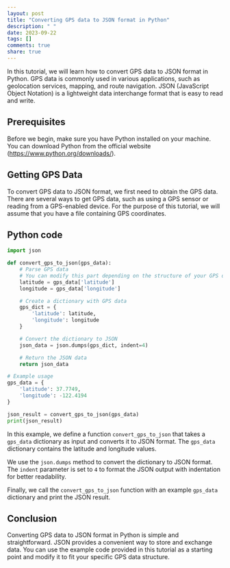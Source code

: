 ```yaml
---
layout: post
title: "Converting GPS data to JSON format in Python"
description: " "
date: 2023-09-22
tags: []
comments: true
share: true
---
```


In this tutorial, we will learn how to convert GPS data to JSON format in Python. GPS data is commonly used in various applications, such as geolocation services, mapping, and route navigation. JSON (JavaScript Object Notation) is a lightweight data interchange format that is easy to read and write.

## Prerequisites
Before we begin, make sure you have Python installed on your machine. You can download Python from the official website (https://www.python.org/downloads/).

## Getting GPS Data
To convert GPS data to JSON format, we first need to obtain the GPS data. There are several ways to get GPS data, such as using a GPS sensor or reading from a GPS-enabled device. For the purpose of this tutorial, we will assume that you have a file containing GPS coordinates.

## Python code
```python
import json

def convert_gps_to_json(gps_data):
    # Parse GPS data
    # You can modify this part depending on the structure of your GPS data
    latitude = gps_data['latitude']
    longitude = gps_data['longitude']

    # Create a dictionary with GPS data
    gps_dict = {
        'latitude': latitude,
        'longitude': longitude
    }

    # Convert the dictionary to JSON
    json_data = json.dumps(gps_dict, indent=4)

    # Return the JSON data
    return json_data

# Example usage
gps_data = {
    'latitude': 37.7749,
    'longitude': -122.4194
}

json_result = convert_gps_to_json(gps_data)
print(json_result)
```

In this example, we define a function `convert_gps_to_json` that takes a `gps_data` dictionary as input and converts it to JSON format. The `gps_data` dictionary contains the latitude and longitude values.

We use the `json.dumps` method to convert the dictionary to JSON format. The `indent` parameter is set to `4` to format the JSON output with indentation for better readability.

Finally, we call the `convert_gps_to_json` function with an example `gps_data` dictionary and print the JSON result.

## Conclusion
Converting GPS data to JSON format in Python is simple and straightforward. JSON provides a convenient way to store and exchange data. You can use the example code provided in this tutorial as a starting point and modify it to fit your specific GPS data structure.